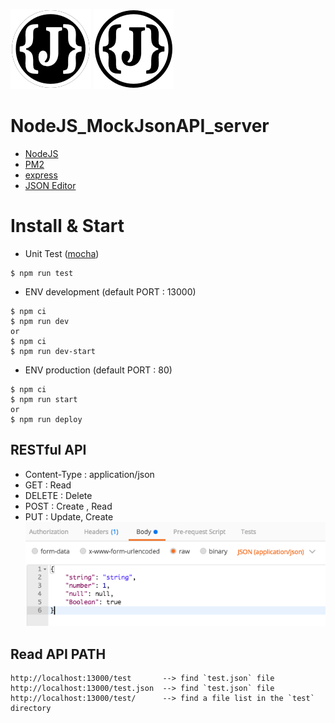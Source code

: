 ![Image](./public/logo_black_128.png)
![Image](./public/logo_white_128.png)

# NodeJS_MockJsonAPI_server

- [NodeJS](https://nodejs.org)
- [PM2](https://www.npmjs.com/package/pm2)
- [express](https://www.npmjs.com/package/express)
- [JSON Editor](https://github.com/josdejong/jsoneditor)

# Install & Start

- Unit Test ([mocha](https://www.npmjs.com/package/mocha))
```shell
$ npm run test
```

- ENV development (default PORT : 13000)
```shell
$ npm ci
$ npm run dev
or
$ npm ci
$ npm run dev-start
```

- ENV production (default PORT : 80)
```shell
$ npm ci
$ npm run start
or
$ npm run deploy
```

## RESTful API
- Content-Type : application/json
- GET : Read
- DELETE : Delete
- POST : Create , Read
- PUT : Update, Create
![Image](./public/readmeImage/example_post_body.png)

## Read API PATH
```
http://localhost:13000/test       --> find `test.json` file
http://localhost:13000/test.json  --> find `test.json` file
http://localhost:13000/test/      --> find a file list in the `test` directory
```
